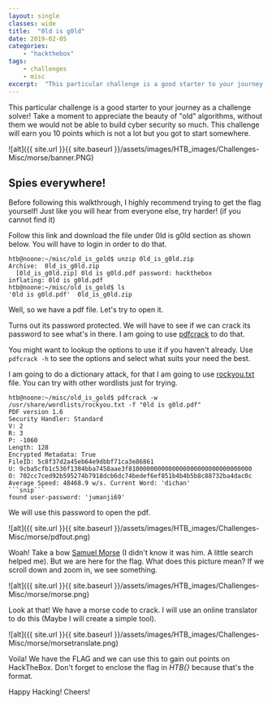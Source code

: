 ```yaml
---
layout: single
classes: wide
title:  "0ld is g0ld"
date: 2019-02-05
categories:
    - "hackthebox"
tags:
    - challenges
    - misc
excerpt:  "This particular challenge is a good starter to your journey as a challenge solver! Take a moment to appreciate the beauty of old algorithms, without them we would not be able to build cyber security so much. This challenge will earn you 10 points which is not a lot but you got to start somewhere."
---
```

This particular challenge is a good starter to your journey as a challenge solver! Take a moment to appreciate the beauty of "old" algorithms, without them we would not be able to build cyber security so much. This challenge will earn you 10 points which is not a lot but you got to start somewhere.

![alt]({{ site.url }}{{ site.baseurl }}/assets/images/HTB_images/Challenges-Misc/morse/banner.PNG)

## Spies everywhere!

Before following this walkthrough, I highly recommend trying to get the flag yourself! Just like you will hear from everyone else, try harder! (if you cannot find it)

Follow this link and download the file under 0ld is g0ld section as shown below. You will have to login in order to do that.

```console
htb@noone:~/misc/old_is_gold$ unzip 0ld_is_g0ld.zip
Archive:  0ld_is_g0ld.zip
  [0ld_is_g0ld.zip] 0ld is g0ld.pdf password: hackthebox
inflating: 0ld is g0ld.pdf
htb@noone:~/misc/old_is_gold$ ls
'0ld is g0ld.pdf'  0ld_is_g0ld.zip
```

Well, so we have a pdf file. Let's try to open it.

Turns out its password protected. We will have to see if we can crack its password to see what's in there. I am going to use [pdfcrack](https://www.cyberciti.biz/tips/linux-howto-crack-recover-pdf-file-password.html) to do that.

You might want to lookup the options to use it if you haven't already. Use `pdfcrack -h` to see the options and select what suits your need the best.

I am going to do a dictionary attack, for that I am going to use [rockyou.txt](https://wiki.skullsecurity.org/Passwords) file. You can try with other wordlists just for trying.

````console
htb@noone:~/misc/old_is_gold$ pdfcrack -w /usr/share/wordlists/rockyou.txt -f "0ld is g0ld.pdf"
PDF version 1.6
Security Handler: Standard
V: 2
R: 3
P: -1060
Length: 128
Encrypted Metadata: True
FileID: 5c8f37d2a45eb64e9dbbf71ca3e86861
U: 9cba5cfb1c536f1384bba7458aae3f8100000000000000000000000000000000
O: 702cc7ced92b595274b7918dcb6dc74bedef6ef851b4b4b5b8c88732ba4dac0c
Average Speed: 48468.9 w/s. Current Word: 'dichan'
```snip```
found user-password: 'jumanji69'
````

We will use this password to open the pdf.

![alt]({{ site.url }}{{ site.baseurl }}/assets/images/HTB_images/Challenges-Misc/morse/pdfout.png)

Woah! Take a bow [Samuel Morse](https://en.wikipedia.org/wiki/Samuel_Morse) (I didn't know it was him. A little search helped me). But we are here for the flag. What does this picture mean? If we scroll down and zoom in, we see something.

![alt]({{ site.url }}{{ site.baseurl }}/assets/images/HTB_images/Challenges-Misc/morse/morse.png)

Look at that! We have a morse code to crack. I will use an online translator to do this (Maybe I will create a simple tool).

![alt]({{ site.url }}{{ site.baseurl }}/assets/images/HTB_images/Challenges-Misc/morse/morsetranslate.png)

Voila! We have the FLAG and we can use this to gain out points on HackTheBox. Don't forget to enclose the flag in *HTB{}* because that's the format.

Happy Hacking! Cheers!

